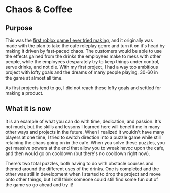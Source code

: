 # Chaos & Coffee

## Purpose
This was the [first roblox game I ever tried making](https://www.roblox.com/games/6537858740/Chaos-Coffee), and it originally was made with the plan to take the cafe roleplay genre and turn it on it's head by making it driven by fast-paced chaos. The customers would be able to use the effects gained from the drinks the employees make to mess with other people, while the employees desparately try to keep things under control, serve drinks, and not die. With my first project, I had a way too ambitious project with lofty goals and the dreams of many people playing, 30-60 in the game at almost all time.

As first projects tend to go, I did not reach these lofty goals and settled for making a product.

## What it is now
It is an example of what you can do with time, dedication, and passion. It's not much, but the skills and lessons I learned here will benefit me in many other ways and projects in the future. When I realized it wouldn't have many players at one time, I tried to switch direction into a puzzle game while still retaining the chaos going on in the cafe. When you solve these puzzles, you get massive powers at the end that allow you to wreak havoc upon the cafe, and then would go on cooldown (but there's no cooldown right now). 

There's two total puzzles, both having to do with obstacle courses and themed around the different uses of the drinks. One is completed and the other was still in development when I started to drop the project and move onto other things, but I still think someone could still find some fun out of the game so go ahead and try it!
